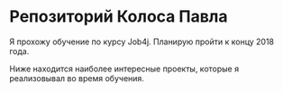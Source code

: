 # Репозиторий Колоса Павла

Я прохожу обучение по курсу Job4j. Планирую пройти к концу 2018 года.

Ниже находится наиболее интересные проекты, которые я реализовывал  во время обучения.